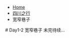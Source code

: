 <div class="text-sm breadcrumbs">
  <ul>
    <li><a href="/blog" class="not-prose">Home</a></li> 
    <li><a href="/blog/sczx/" class="not-prose">四川之行</a></li>
    <li>宽窄巷子</li>
  </ul>
</div>
# Day1-2 宽窄巷子
未完待续...